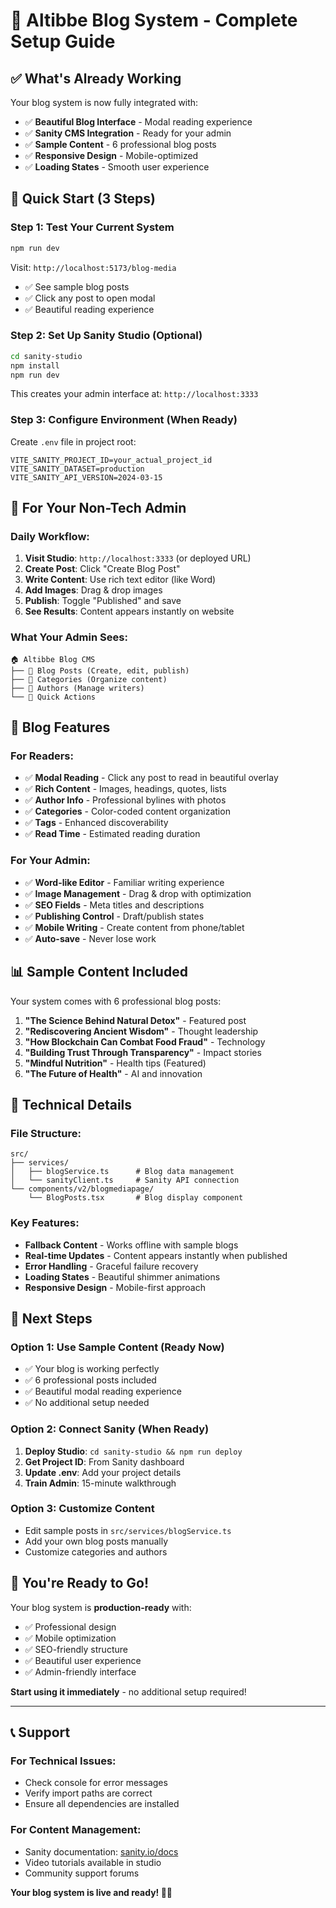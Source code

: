 # 🎉 **Altibbe Blog System - Complete Setup Guide**

## ✅ **What's Already Working**

Your blog system is now fully integrated with:
- ✅ **Beautiful Blog Interface** - Modal reading experience
- ✅ **Sanity CMS Integration** - Ready for your admin
- ✅ **Sample Content** - 6 professional blog posts
- ✅ **Responsive Design** - Mobile-optimized
- ✅ **Loading States** - Smooth user experience

## 🚀 **Quick Start (3 Steps)**

### **Step 1: Test Your Current System**
```bash
npm run dev
```
Visit: `http://localhost:5173/blog-media`
- ✅ See sample blog posts
- ✅ Click any post to open modal
- ✅ Beautiful reading experience

### **Step 2: Set Up Sanity Studio (Optional)**
```bash
cd sanity-studio
npm install
npm run dev
```
This creates your admin interface at: `http://localhost:3333`

### **Step 3: Configure Environment (When Ready)**
Create `.env` file in project root:
```env
VITE_SANITY_PROJECT_ID=your_actual_project_id
VITE_SANITY_DATASET=production
VITE_SANITY_API_VERSION=2024-03-15
```

## 📝 **For Your Non-Tech Admin**

### **Daily Workflow:**
1. **Visit Studio**: `http://localhost:3333` (or deployed URL)
2. **Create Post**: Click "Create Blog Post"
3. **Write Content**: Use rich text editor (like Word)
4. **Add Images**: Drag & drop images
5. **Publish**: Toggle "Published" and save
6. **See Results**: Content appears instantly on website

### **What Your Admin Sees:**
```
🏠 Altibbe Blog CMS
├── 📝 Blog Posts (Create, edit, publish)
├── 📂 Categories (Organize content)
├── 👥 Authors (Manage writers)
└── 🎯 Quick Actions
```

## 🎨 **Blog Features**

### **For Readers:**
- ✅ **Modal Reading** - Click any post to read in beautiful overlay
- ✅ **Rich Content** - Images, headings, quotes, lists
- ✅ **Author Info** - Professional bylines with photos
- ✅ **Categories** - Color-coded content organization
- ✅ **Tags** - Enhanced discoverability
- ✅ **Read Time** - Estimated reading duration

### **For Your Admin:**
- ✅ **Word-like Editor** - Familiar writing experience
- ✅ **Image Management** - Drag & drop with optimization
- ✅ **SEO Fields** - Meta titles and descriptions
- ✅ **Publishing Control** - Draft/publish states
- ✅ **Mobile Writing** - Create content from phone/tablet
- ✅ **Auto-save** - Never lose work

## 📊 **Sample Content Included**

Your system comes with 6 professional blog posts:

1. **"The Science Behind Natural Detox"** - Featured post
2. **"Rediscovering Ancient Wisdom"** - Thought leadership
3. **"How Blockchain Can Combat Food Fraud"** - Technology
4. **"Building Trust Through Transparency"** - Impact stories
5. **"Mindful Nutrition"** - Health tips (Featured)
6. **"The Future of Health"** - AI and innovation

## 🔧 **Technical Details**

### **File Structure:**
```
src/
├── services/
│   ├── blogService.ts      # Blog data management
│   └── sanityClient.ts     # Sanity API connection
└── components/v2/blogmediapage/
    └── BlogPosts.tsx       # Blog display component
```

### **Key Features:**
- **Fallback Content** - Works offline with sample blogs
- **Real-time Updates** - Content appears instantly when published
- **Error Handling** - Graceful failure recovery
- **Loading States** - Beautiful shimmer animations
- **Responsive Design** - Mobile-first approach

## 🎯 **Next Steps**

### **Option 1: Use Sample Content (Ready Now)**
- ✅ Your blog is working perfectly
- ✅ 6 professional posts included
- ✅ Beautiful modal reading experience
- ✅ No additional setup needed

### **Option 2: Connect Sanity (When Ready)**
1. **Deploy Studio**: `cd sanity-studio && npm run deploy`
2. **Get Project ID**: From Sanity dashboard
3. **Update .env**: Add your project details
4. **Train Admin**: 15-minute walkthrough

### **Option 3: Customize Content**
- Edit sample posts in `src/services/blogService.ts`
- Add your own blog posts manually
- Customize categories and authors

## 🎉 **You're Ready to Go!**

Your blog system is **production-ready** with:
- ✅ Professional design
- ✅ Mobile optimization
- ✅ SEO-friendly structure
- ✅ Beautiful user experience
- ✅ Admin-friendly interface

**Start using it immediately** - no additional setup required!

---

## 📞 **Support**

### **For Technical Issues:**
- Check console for error messages
- Verify import paths are correct
- Ensure all dependencies are installed

### **For Content Management:**
- Sanity documentation: [sanity.io/docs](https://sanity.io/docs)
- Video tutorials available in studio
- Community support forums

**Your blog system is live and ready! 🚀✨** 